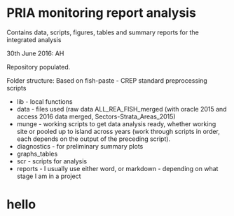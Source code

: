 # PRIA monitoring report analysis

Contains data, scripts, figures, tables and summary reports for the integrated analysis

30th June 2016: AH

Repository populated. 

Folder structure:
Based on fish-paste - CREP standard preprocessing scripts

* lib - local functions
* data - files used (raw data ALL_REA_FISH_merged (with oracle 2015 and access 2016 data merged, Sectors-Strata_Areas_2015)
* munge - working scripts to get data analysis ready, whether working site or pooled up to island across years (work through scripts in order, each depends on the output of the preceding script).
* diagnostics - for preliminary summary plots
* graphs_tables
* scr - scripts for analysis
* reports - I usually use either word, or markdown - depending on what stage I am in a project

# hello



